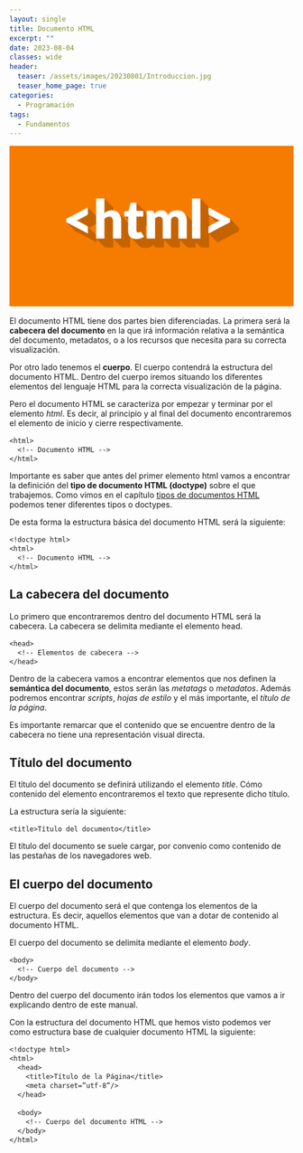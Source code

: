 ```yaml
---
layout: single
title: Documento HTML
excerpt: ""
date: 2023-08-04
classes: wide
header:
  teaser: /assets/images/20230801/Introduccion.jpg
  teaser_home_page: true
categories:
  - Programación
tags:
  - Fundamentos
---
```


![](/assets/images/20230801/Introduccion.jpg)

El documento HTML tiene dos partes bien diferenciadas. La primera será la **cabecera del documento** en la que irá información relativa a la semántica del documento, metadatos, o a los recursos que necesita para su correcta visualización.

Por otro lado tenemos el **cuerpo**. El cuerpo contendrá la estructura del documento HTML. Dentro del cuerpo iremos situando los diferentes elementos del lenguaje HTML para la correcta visualización de la página.

Pero el documento HTML se caracteriza por empezar y terminar por el elemento *html*. Es decir, al principio y al final del documento encontraremos el elemento de inicio y cierre respectivamente.

~~~
<html>
  <!-- Documento HTML -->
</html>
~~~

Importante es saber que antes del primer elemento html vamos a encontrar la definición del **tipo de documento HTML (doctype)** sobre el que trabajemos. Como vimos en el capítulo [tipos de documentos HTML](./2023-08-02-Tipos.md) podemos tener diferentes tipos o doctypes.

De esta forma la estructura básica del documento HTML será la siguiente:

~~~
<!doctype html>
<html>
  <!-- Documento HTML -->
</html>
~~~

## La cabecera del documento

Lo primero que encontraremos dentro del documento HTML será la cabecera. La cabecera se delimita mediante el elemento head.

~~~
<head>
  <!-- Elementos de cabecera -->
</head>
~~~

Dentro de la cabecera vamos a encontrar elementos que nos definen la **semántica del documento**, estos serán las *metatags* o *metadatos*. Además podremos encontrar *scripts*, *hojas de estilo* y el más importante, el *título de la página*.

Es importante remarcar que el contenido que se encuentre dentro de la cabecera no tiene una representación visual directa.

## Título del documento

El título del documento se definirá utilizando el elemento *title*. Cómo contenido del elemento encontraremos el texto que represente dicho título.

La estructura sería la siguiente:

~~~
<title>Título del documento</title>
~~~

El título del documento se suele cargar, por convenio como contenido de las pestañas de los navegadores web.

## El cuerpo del documento

El cuerpo del documento será el que contenga los elementos de la estructura. Es decir, aquellos elementos que van a dotar de contenido al documento HTML.

El cuerpo del documento se delimita mediante el elemento *body*.

~~~
<body>
  <!-- Cuerpo del documento -->
</body>
~~~

Dentro del cuerpo del documento irán todos los elementos que vamos a ir explicando dentro de este manual.

Con la estructura del documento HTML que hemos visto podemos ver como estructura base de cualquier documento HTML la siguiente:

~~~
<!doctype html>
<html>
  <head>
    <title>Título de la Página</title>
    <meta charset=”utf-8”/>
  </head>

  <body>
    <!-- Cuerpo del documento HTML -->
  </body>
</html>
~~~